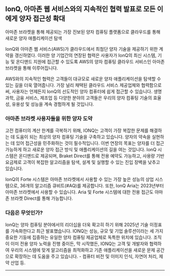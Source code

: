 ## IonQ, 아마존 웹 서비스와의 지속적인 협력 발표로 모든 이에게 양자 접근성 확대
아마존 브라켓을 통해 제공되는 가장 진보된 양자 컴퓨팅 플랫폼으로 클라우드를 통해 새로운 양자 애플리케이션 탐색

IonQ와 아마존 웹 서비스(AWS)가 클라우드에서 최첨단 양자 기술을 제공하기 위한 계약을 갱신하였다. 이러한 양 기업간의 연장된 협력은 사용자가 IonQ의 최신 시스템, 기능 및 온디맨드 지원에 접근할 수 있도록 AWS의 양자 컴퓨팅 클라우드 서비스인 아마존 브라켓을 통해 이루어집니다.

AWS와의 지속적인 협력은 고객들이 대규모로 새로운 양자 애플리케이션을 탐색할 수 있는 길을 더욱 열어줍니다. 가장 널리 채택된 클라우드 서비스 제공업체와 협력함으로써, 사용자는 언제든지 IonQ의 선도적인 양자 컴퓨터에 쉽게 접근할 수 있습니다. 생명 과학, 금융 서비스, 제조업 등 다양한 분야의 고객들은 우리의 양자 컴퓨팅 기술의 효율성, 유용성 및 성능을 계속 경험하게 될 것입니다.

### 아마존 브라켓 사용자들을 위한 양자 도약
고전 컴퓨터의 계산 한계를 극복하기 위해, IONQ는 고객이 가장 복잡한 문제를 해결하는 데 도움이 되는 최상의 양자 컴퓨팅 기술을 구축하고 있습니다. 양자의 약속을 실현하는 데 있어 접근성을 민주화하는 것이 필수적입니다. 이번 연장의 목표는 양자를 더 접근 가능하게 하고 새로운 양자 접근 방식 및 애플리케이션의 길을 여는 것입니다. IonQ 시스템은 온디맨드로 제공되며, Braket Direct를 통해 전용 예약도 가능하고, 사용량 기반 요금제로 고객이 복잡한 알고리즘을 탐색, 설계 및 실행할 수 있는 진입 장벽을 낮추고 있습니다.

IonQ의 Forte 시스템은 아마존 브라켓에서 사용할 수 있는 가장 높은 성능의 상업 시스템으로, 36개의 알고리즘 큐비트(#AQ)를 제공합니다. 또한, IonQ Aria는 2023년부터 아마존 브라켓에서 사용할 수 있습니다. Aria 및 Forte 시스템에 대한 전용 접근도 아마존 브라켓 Direct를 통해 가능합니다.

### 다음은 무엇인가?
IonQ는 양자 컴퓨팅 분야에서의 리더십을 더욱 확고히 하기 위해 2025년 기술 이정표를 가속화한다고 최근 발표했습니다. IONQ는 성능, 규모 및 기업 솔루션이라는 세 가지 중요한 기둥에 집중하는 유일한 양자 컴퓨팅 제공업체로 독특한 위치에 있습니다. 조직이 이미 전용 양자 노력을 진행 중이든, 막 시작했든, IONQ는 고객 및 개발자와 협력하여 우리의 시스템에 맞게 알고리즘을 최적화하고 기존 애플리케이션을 새로운 문제 공간으로 확장하는 데 도움을 주고 있습니다. - 컴퓨터 비전 및 이미지 인식, 자연어 처리, 제약 산업 등.
<br>

---